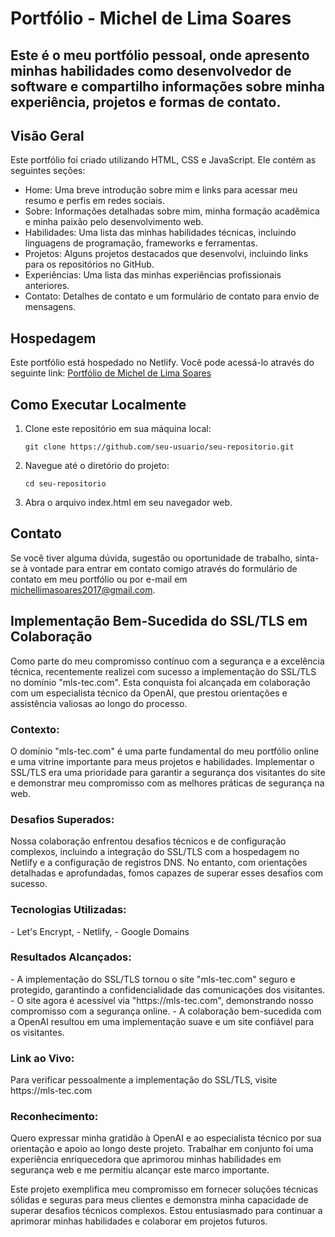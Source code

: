 <!DOCTYPE html>
<html>
<head>
  <meta charset="UTF-8"> 
</head>
<body>
  <h1>Portfólio - Michel de Lima Soares</h1>

  <h2>Este é o meu portfólio pessoal, onde apresento minhas habilidades como desenvolvedor de software e compartilho informações sobre minha experiência, projetos e formas de contato.</h2>

  <h2>Visão Geral</h2>
  <p>Este portfólio foi criado utilizando HTML, CSS e JavaScript. Ele contém as seguintes seções:</p>
  <ul>
    <li>Home: Uma breve introdução sobre mim e links para acessar meu resumo e perfis em redes sociais.</li>
    <li>Sobre: Informações detalhadas sobre mim, minha formação acadêmica e minha paixão pelo desenvolvimento web.</li>
    <li>Habilidades: Uma lista das minhas habilidades técnicas, incluindo linguagens de programação, frameworks e ferramentas.</li>
    <li>Projetos: Alguns projetos destacados que desenvolvi, incluindo links para os repositórios no GitHub.</li>
    <li>Experiências: Uma lista das minhas experiências profissionais anteriores.</li>
    <li>Contato: Detalhes de contato e um formulário de contato para envio de mensagens.</li>
  </ul>

  <h2>Hospedagem</h2>
  <p>Este portfólio está hospedado no Netlify. Você pode acessá-lo através do seguinte link: <a href="https://soft-custard-887629.netlify.app/">Portfólio de Michel de Lima Soares</a></p>

  <h2>Como Executar Localmente</h2>
  <ol>
    <li>Clone este repositório em sua máquina local:</li>
    <pre><code>git clone https://github.com/seu-usuario/seu-repositorio.git</code></pre>
    <li>Navegue até o diretório do projeto:</li>
    <pre><code>cd seu-repositorio</code></pre>
    <li>Abra o arquivo index.html em seu navegador web.</li>
  </ol>

  <h2>Contato</h2>
  <p>Se você tiver alguma dúvida, sugestão ou oportunidade de trabalho, sinta-se à vontade para entrar em contato comigo através do formulário de contato em meu portfólio ou por e-mail em <a href="mailto:michellimasoares2017@gmail.com">michellimasoares2017@gmail.com</a>.</p>

  <h2>Implementação Bem-Sucedida do SSL/TLS em Colaboração</h2>

  <p>Como parte do meu compromisso contínuo com a segurança e a excelência técnica, recentemente realizei com sucesso a implementação do SSL/TLS no domínio "mls-tec.com". Esta conquista foi alcançada em colaboração com um especialista técnico da OpenAI, que prestou orientações e assistência valiosas ao longo do processo.</p>

  <h3>Contexto:</h3>

  <p>O domínio "mls-tec.com" é uma parte fundamental do meu portfólio online e uma vitrine importante para meus projetos e habilidades. Implementar o SSL/TLS era uma prioridade para garantir a segurança dos visitantes do site e demonstrar meu compromisso com as melhores práticas de segurança na web.</p>

  <h3>Desafios Superados:</h3>

  <p>Nossa colaboração enfrentou desafios técnicos e de configuração complexos, incluindo a integração do SSL/TLS com a hospedagem no Netlify e a configuração de registros DNS. No entanto, com orientações detalhadas e aprofundadas, fomos capazes de superar esses desafios com sucesso.</p>

  <h3>Tecnologias Utilizadas:</h3>

  <p> 
    - Let's Encrypt, 
    - Netlify, 
    - Google Domains
  </p>

  <h3>Resultados Alcançados:</h3>

  <p>- A implementação do SSL/TLS tornou o site "mls-tec.com" seguro e protegido, garantindo a confidencialidade das comunicações dos visitantes.
  - O site agora é acessível via "https://mls-tec.com", demonstrando nosso compromisso com a segurança online.
  - A colaboração bem-sucedida com a OpenAI resultou em uma implementação suave e um site confiável para os visitantes.</p>

  <h3>Link ao Vivo:</h3>

  <p>Para verificar pessoalmente a implementação do SSL/TLS, visite https://mls-tec.com</p>

  <h3>Reconhecimento:</h3>

  <p>Quero expressar minha gratidão à OpenAI e ao especialista técnico por sua orientação e apoio ao longo deste projeto. Trabalhar em conjunto foi uma experiência enriquecedora que aprimorou minhas habilidades em segurança web e me permitiu alcançar este marco importante.</p>

  <p>Este projeto exemplifica meu compromisso em fornecer soluções técnicas sólidas e seguras para meus clientes e demonstra minha capacidade de superar desafios técnicos complexos. Estou entusiasmado para continuar a aprimorar minhas habilidades e colaborar em projetos futuros.</p>
</body>
</html>

